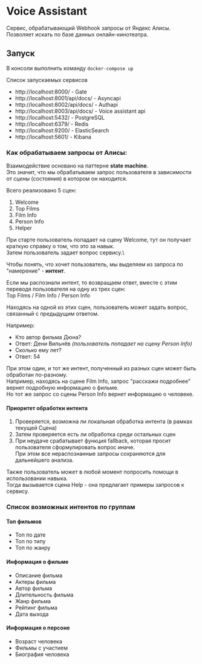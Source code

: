 # Voice Assistant

Сервис, обрабатывающий Webhook запросы от Яндекс Алисы. Позволяет искать по базе данных онлайн-кинотеатра.

## Запуск
В консоли выполнить команду `docker-compose up`

Список запускаемых сервисов
- http://localhost:8000/ - Gate
- http://localhost:8001/api/docs/ - Asyncapi
- http://localhost:8002/api/docs/ - Authapi
- http://localhost:8003/api/docs/ - Voice assistant api
- http://localhost:5432/ - PostgreSQL
- http://localhost:6379/ - Redis
- http://localhost:9200/ - ElasticSearch
- http://localhost:5601/ - Kibana


### Как обрабатываем запросы от Алисы:
Взаимодействие основано на паттерне **state machine**. \
Это значит, что мы обрабатываем запрос пользователя в зависимости от *сцены* (состояния) в котором он находится.

Всего реализовано 5 сцен:
1. Welcome
2. Top Films
3. Film Info
4. Person Info
5. Helper

При старте пользователь попадает на сцену Welcome, тут он получает краткую справку о том, что это за навык.\
Затем пользователь задает вопрос сервису.\

Чтобы понять, что хочет пользователь, мы выделяем из запроса по "намерение" - **интент**.

Если мы распознали интент, то возвращаем ответ, вместе с этим переводя пользователя на одну из трех сцен: \
Top Films / Film Info / Person Info

Находясь на одной из этих сцен, пользователь может задать вопрос, связанный с предыдущим ответом.

Например:
- Кто автор фильма Дюна?
- Ответ: Дени Вильнёв *(пользователь попадает на сцену Person Info)*
- Сколько ему лет?
- Ответ: 54

При этом один, и тот же интент, полученный из разных сцен может быть обработан по-разному. \
Например, находясь на сцене Film Info, запрос "расскажи подробнее" вернет подробную информацию о фильме. \
Но тот же запрос со сцены Person Info вернет информацию о человеке. 

#### Приоритет обработки интента
1. Проверяется, возможна ли локальная обработка интента (в рамках текущей Сцена)
2. Затем проверяется есть ли обработка среди остальных сцен
3. При неудаче срабатывает функция fallback, которая просит пользователя сформулировать вопрос иначе. \
   При этом все нераспознанные запросы сохраняются для дальнейшего анализа.

Также пользователь может в любой момент попросить помощи в использовании навыка. \
Тогда вызывается сцена Help - она предлагает примеры запросов к сервису.

### Список возможных интентов по группам

#### Топ фильмов
- Топ по дате
- Топ по типу
- Топ по жанру

#### Информация о фильме
- Описание фильма
- Актеры фильма 
- Автор фильма
- Длительность фильма
- Жанр фильма
- Рейтинг фильма
- Дата выхода

#### Информация о персоне
- Возраст человека
- Фильмы с участием
- Биография человека


